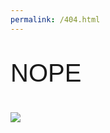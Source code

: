 ```yaml
---
permalink: /404.html
---
```

<head>
<style>
p    {
font-family: "Avant Garde", Avantgarde, "Century Gothic", CenturyGothic, "AppleGothic", sans-serif;
font-size: 40px;
font-color: #001A57;
}
</style>
</head>
<body>

<p>NOPE</p>

<img src="images/JOSHLOVESDUEKE.png">

</body>


